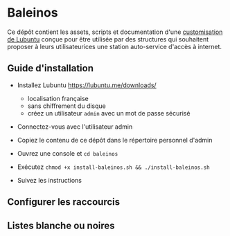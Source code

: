 # Baleinos

Ce dépôt contient les assets, scripts et documentation d'une [customisation de Lubuntu](https://lubuntu.me/) conçue pour être utilisée par des structures qui souhaitent proposer à leurs utilisateurices une station auto-service d'accès à internet.

## Guide d'installation

- Installez Lubuntu <https://lubuntu.me/downloads/>
  - localisation française
  - sans chiffrement du disque
  - créez un utilisateur `admin` avec un mot de passe sécurisé

- Connectez-vous avec l'utilisateur admin
- Copiez le contenu de ce dépôt dans le répertoire personnel d'admin
- Ouvrez une console et `cd baleinos`
- Exécutez `chmod +x install-baleinos.sh && ./install-baleinos.sh`
- Suivez les instructions

## Configurer les raccourcis

## Listes blanche ou noires

